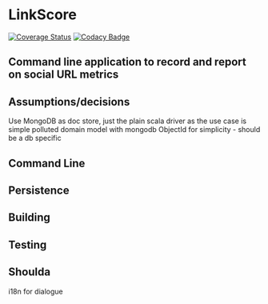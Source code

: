 # LinkScore

[![Coverage Status](https://coveralls.io/repos/github/sothach/linkscores/badge.svg?branch=master)](https://coveralls.io/github/sothach/linkscores?branch=master)
[![Codacy Badge](https://api.codacy.com/project/badge/Grade/b4025f317a524af9966e4ef063580ad8)](https://app.codacy.com/manual/sothach/linkscores?utm_source=github.com&utm_medium=referral&utm_content=sothach/linkscores&utm_campaign=Badge_Grade_Dashboard)

## Command line application to record and report on social URL metrics

## Assumptions/decisions
Use MongoDB as doc store, just the plain scala driver as the use case is simple
polluted domain model with mongodb ObjectId for simplicity - should be a db specific

## Command Line

## Persistence

## Building

## Testing

## Shoulda
i18n for dialogue
